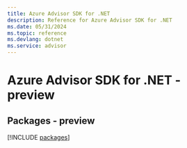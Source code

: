```yaml
---
title: Azure Advisor SDK for .NET
description: Reference for Azure Advisor SDK for .NET
ms.date: 05/31/2024
ms.topic: reference
ms.devlang: dotnet
ms.service: advisor
---
```

# Azure Advisor SDK for .NET - preview
## Packages - preview
[!INCLUDE [packages](advisor-index.md)]